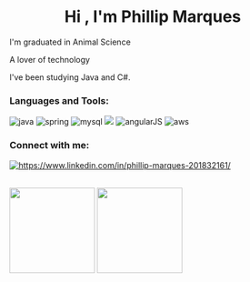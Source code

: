 <h1 align="center"> Hi , I'm Phillip Marques</h1>
<p> I'm graduated in Animal Science</p>
<p> A lover of technology</p>
<p> I've been studying Java and C#.</p>

<p>
</p>

<h3 align="left">Languages and Tools:</h3>
<p align="left"> 
  <img src="https://img.icons8.com/color/48/000000/java-coffee-cup-logo--v1.png" alt="java"/>
  <img src="https://img.icons8.com/color/48/000000/spring-logo.png" alt="spring"/> 
  <img src="https://img.icons8.com/color/48/000000/mysql-logo.png" alt="mysql"/>
  <a href="https://api.badgr.io/public/assertions/o94dn5BtSdCffiFQIzGEEA?identity__email=phillipmarq%40hotmail.com"> <img src="https://img.icons8.com/fluency/48/000000/docker.png"/></a>
  <img src="https://img.icons8.com/color/48/000000/angularjs.png" alt="angularJS"/>
  <img src="https://img.icons8.com/color/48/000000/amazon-web-services.png" alt="aws"/>
</p>

<h3 align="left">Connect with me:</h3>
<p align="left">
<a href="https://www.linkedin.com/in/phillip-marques-201832161/" target="blank"><img align="center" src="https://img.icons8.com/color/48/000000/linkedin.png" alt="https://www.linkedin.com/in/phillip-marques-201832161/"/></a>
</p>


<div align="left"><br>
  <img height="150em" src="https://github-readme-stats.vercel.app/api?username=pHMqZ&repo=pHMqZ&count_private=true&show_icons=true&theme=algolia"/>
  <img height="150em" src="https://github-readme-stats.vercel.app/api/top-langs/?username=pHMqZ&layout=compact&theme=algolia&langs_count=10"/>
</div>
